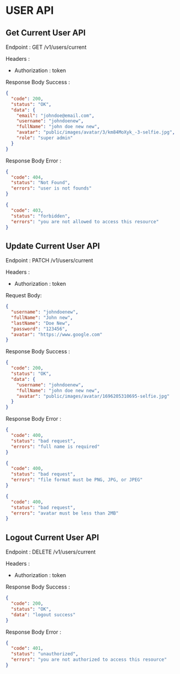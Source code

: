 # USER API

## Get Current User API

Endpoint : GET /v1/users/current

Headers :

- Authorization : token

Response Body Success :

```json
{
  "code": 200,
  "status": "OK",
  "data": {
    "email": "johndoe@email.com",
    "username": "johndoenew",
    "fullName": "john doe new new",
    "avatar": "public/images/avatar/3/km84MoXyk_-3-selfie.jpg",
    "role": "super admin"
  }
}
```

Response Body Error :

```json
{
  "code": 404,
  "status": "Not Found",
  "errors": "user is not founds"
}
```

```json
{
  "code": 403,
  "status": "forbidden",
  "errors": "you are not allowed to access this resource"
}
```

## Update Current User API

Endpoint : PATCH /v1/users/current

Headers :

- Authorization : token

Request Body:

```json
{
  "username": "johndoenew",
  "fullName": "John new",
  "lastName": "Doe New",
  "password": "123456",
  "avatar": "https://www.google.com"
}
```

Response Body Success :

```json
{
  "code": 200,
  "status": "OK",
  "data": {
    "username": "johndoenew",
    "fullName": "john doe new new",
    "avatar": "public/images/avatar/1696205310695-selfie.jpg"
  }
}
```

Response Body Error :

```json
{
  "code": 400,
  "status": "bad request",
  "errors": "full name is required"
}
```

```json
{
  "code": 400,
  "status": "bad request",
  "errors": "file format must be PNG, JPG, or JPEG"
}
```

```json
{
  "code": 400,
  "status": "bad request",
  "errors": "avatar must be less than 2MB"
}
```

## Logout Current User API

Endpoint : DELETE /v1/users/current

Headers :

- Authorization : token

Response Body Success :

```json
{
  "code": 200,
  "status": "OK",
  "data": "logout success"
}
```

Response Body Error :

```json
{
  "code": 401,
  "status": "unauthorized",
  "errors": "you are not authorized to access this resource"
}
```
